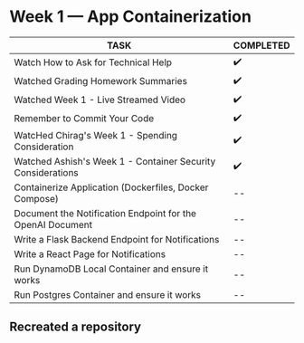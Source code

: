 # Week 1 — App Containerization


   
| TASK | COMPLETED |
|  --- |    ---    |
| Watch How to Ask for Technical Help | :heavy_check_mark: |
| Watched Grading Homework Summaries   |:heavy_check_mark:|
| Watched Week 1 - Live Streamed Video | :heavy_check_mark:|
| Remember to Commit Your Code |:heavy_check_mark: |
| WatcHed Chirag's Week 1 - Spending Consideration | :heavy_check_mark:|
| Watched Ashish's Week 1 - Container Security Considerations | :heavy_check_mark: |
| Containerize Application (Dockerfiles, Docker Compose) | -- |
| Document the Notification Endpoint for the OpenAI Document | -- |
| Write a Flask Backend Endpoint for Notifications | -- |
| Write a React Page for Notifications | -- |
| Run DynamoDB Local Container and ensure it works | -- |
| Run Postgres Container and ensure it works | -- |


## Recreated a repository
